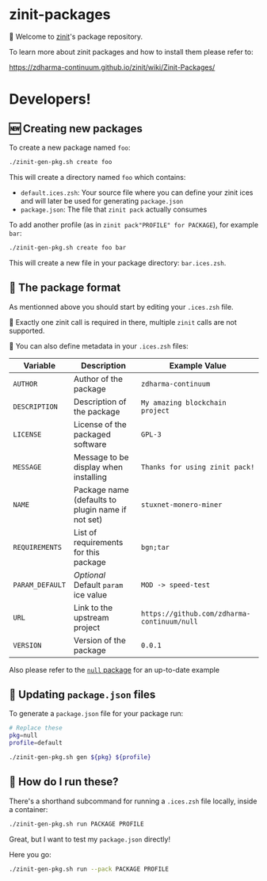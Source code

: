 # zinit-packages

🌻 Welcome to [zinit](https://github.com/zdharma-continuum/zinit)'s package repository.

To learn more about zinit packages and how to install them please refer to:

https://zdharma-continuum.github.io/zinit/wiki/Zinit-Packages/

# Developers!

## 🆕 Creating new packages

To create a new package named `foo`:

```zsh
./zinit-gen-pkg.sh create foo
```

This will create a directory named `foo` which contains:

- `default.ices.zsh`: Your source file where you can define your zinit ices and will later be used for generating
  `package.json`
- `package.json`: The file that `zinit pack` actually consumes

To add another profile (as in `zinit pack"PROFILE" for PACKAGE`), for example `bar`:

```zsh
./zinit-gen-pkg.sh create foo bar
```

This will create a new file in your package directory: `bar.ices.zsh`.

## 📄 The package format

As mentionned above you should start by editing your `.ices.zsh` file.

📓 Exactly one zinit call is required in there, multiple `zinit` calls are not supported.

📝 You can also define metadata in your `.ices.zsh` files:

| Variable        | Description                                       | Example Value                               |
| --------------- | ------------------------------------------------- | ------------------------------------------- |
| `AUTHOR`        | Author of the package                             | `zdharma-continuum`                         |
| `DESCRIPTION`   | Description of the package                        | `My amazing blockchain project`             |
| `LICENSE`       | License of the packaged software                  | `GPL-3`                                     |
| `MESSAGE`       | Message to be display when installing             | `Thanks for using zinit pack!`              |
| `NAME`          | Package name (defaults to plugin name if not set) | `stuxnet-monero-miner`                      |
| `REQUIREMENTS`  | List of requirements for this package             | `bgn;tar`                                   |
| `PARAM_DEFAULT` | *Optional* Default `param` ice value              | `MOD -> speed-test`                         |
| `URL`           | Link to the upstream project                      | `https://github.com/zdharma-continuum/null` |
| `VERSION`       | Version of the package                            | `0.0.1`                                     |

Also please refer to the [`null` package](./null/) for an up-to-date example

## 👏 Updating `package.json` files

To generate a `package.json` file for your package run:

```zsh
# Replace these
pkg=null
profile=default

./zinit-gen-pkg.sh gen ${pkg} ${profile}
```

## 🐳 How do I run these?

There's a shorthand subcommand for running a `.ices.zsh` file locally, inside a container:

```zsh
./zinit-gen-pkg.sh run PACKAGE PROFILE
```

Great, but I want to test my `package.json` directly!

Here you go:

```zsh
./zinit-gen-pkg.sh run --pack PACKAGE PROFILE
```

<!-- vim: set ft=markdown et ts=2 sw=2 tw=80 --!>
